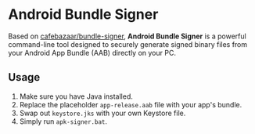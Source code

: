 # Android Bundle Signer

Based on [cafebazaar/bundle-signer](https://github.com/cafebazaar/bundle-signer), **Android Bundle Signer** is a powerful command-line tool designed to securely generate signed binary files from your Android App Bundle (AAB) directly on your PC.

## Usage

1. Make sure you have Java installed.
2. Replace the placeholder `app-release.aab` file with your app's bundle.
3. Swap out `keystore.jks` with your own Keystore file.
4. Simply run `apk-signer.bat`.
